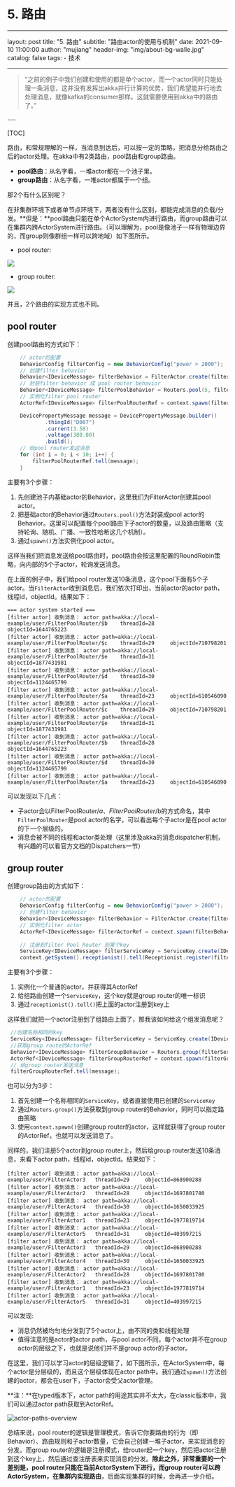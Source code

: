 # 5. 路由
 
---
layout:     post
title:      "5. 路由"
subtitle:   "路由actor的使用与机制"
date:       2021-09-10 11:00:00
author:     "mujiang"
header-img: "img/about-bg-walle.jpg"
catalog: false
tags:
     - 技术
   
---

> “之前的例子中我们创建和使用的都是单个actor，而一个actor同时只能处理一条消息，这并没有发挥出akka并行计算的优势，我们希望能并行地去处理消息，就像kafka的consumer那样。这就需要使用到akka中的路由了。”

<p id = "build"></p>
---

[TOC]

路由，和常规理解的一样，当消息到达后，可以按一定的策略，把消息分给路由之后的actor处理。在akka中有2类路由，pool路由和group路由。

* **pool路由**：从名字看，一堆actor都在一个池子里。
* **group路由**：从名字看，一堆actor都属于一个组。

那2个有什么区别呢？

在非集群环境下或者单节点环境下，两者没有什么区别，都能完成消息的负载/分发。**但是：**pool路由只能在单个ActorSystem内进行路由，而group路由可以在集群内跨ActorSystem进行路由。（可以理解为，pool是像池子一样有物理边界的，而group则像群组一样可以跨地域）如下图所示。

* pool router:

![](https://i.loli.net/2021/09/10/OxhlXBmHyGLteCk.jpg)

* group router:

![](https://i.loli.net/2021/09/10/DjtoJM6Vce8U7uw.jpg)


并且，2个路由的实现方式也不同。

## pool router

创建pool路由的方式如下：

```java
    // actor的配置
    BehaviorConfig filterConfig = new BehaviorConfig("power > 2000");
    // 创建filter behavior
    Behavior<IDeviceMessage> filterBehavior = FilterActor.create(filterConfig, null);
    // 封装filter behavior 成 pool router behavior
    Behavior<IDeviceMessage> filterPoolBehavior = Routers.pool(5, filterBehavior.narrow()).withRoundRobinRouting();
    // 实例化filter pool router
    ActorRef<IDeviceMessage> filterPoolRouterRef = context.spawn(filterPoolBehavior, "FilterPoolRouter");

    DevicePropertyMessage message = DevicePropertyMessage.builder()
            .thingId("D007")
            .current(3.58)
            .voltage(380.00)
            .build();
    // 给pool router发送消息
    for (int i = 0; i < 10; i++) {
        filterPoolRouterRef.tell(message);
    }
```

主要有3个步骤：

1. 先创建池子内基础actor的Behavior，这里我们为FilterActor创建其pool actor。
2. 把基础actor的Behavior通过`Routers.pool()`方法封装成pool actor的Behavior。这里可以配置每个pool路由下子actor的数量，以及路由策略（支持轮询、随机、广播、一致性哈希这几个机制）。
3. 通过`spawn()`方法实例化pool actor。

这样当我们把消息发送给pool路由时，pool路由会按这里配置的RoundRobin策略，向内部的5个子actor，轮询发送消息。

在上面的例子中，我们给pool router发送10条消息，这个pool下面有5个子actor。当`FilterActor`收到消息后，我们依次打印出，当前actor的actor path，线程id，objectId。结果如下：


```log
=== actor system started ===
[filter actor] 收到消息： actor path=akka://local-example/user/FilterPoolRouter/$b 	 threadId=28 	 objectId=1644765223
[filter actor] 收到消息： actor path=akka://local-example/user/FilterPoolRouter/$c 	 threadId=29 	 objectId=710798201
[filter actor] 收到消息： actor path=akka://local-example/user/FilterPoolRouter/$e 	 threadId=31 	 objectId=1877431981
[filter actor] 收到消息： actor path=akka://local-example/user/FilterPoolRouter/$d 	 threadId=30 	 objectId=1124465799
[filter actor] 收到消息： actor path=akka://local-example/user/FilterPoolRouter/$a 	 threadId=23 	 objectId=610546090
[filter actor] 收到消息： actor path=akka://local-example/user/FilterPoolRouter/$c 	 threadId=29 	 objectId=710798201
[filter actor] 收到消息： actor path=akka://local-example/user/FilterPoolRouter/$e 	 threadId=31 	 objectId=1877431981
[filter actor] 收到消息： actor path=akka://local-example/user/FilterPoolRouter/$b 	 threadId=28 	 objectId=1644765223
[filter actor] 收到消息： actor path=akka://local-example/user/FilterPoolRouter/$d 	 threadId=30 	 objectId=1124465799
[filter actor] 收到消息： actor path=akka://local-example/user/FilterPoolRouter/$a 	 threadId=23 	 objectId=610546090
```

可以发现以下几点：

* 子actor会以FilterPoolRouter/$a、 FilterPoolRouter/$b的方式命名，其中`FilterPoolRouter`是pool actor的名字，可以看出每个子actor是在pool actor的下一个层级的。
* 消息会被不同的线程和actor类处理（这里涉及akka的消息dispatcher机制，有兴趣的可以看官方文档的Dispatchers一节）


## group router

创建group路由的方式如下：


```java
    // actor的配置
    BehaviorConfig filterConfig = new BehaviorConfig("power > 2000");
    // 创建filter behavior
    Behavior<IDeviceMessage> filterBehavior = FilterActor.create(filterConfig, null);
    // 实例化filter actor
    ActorRef<IDeviceMessage> filterActorRef = context.spawn(filterBehavior, "FilterActor");
    
    // 注册到filter Pool Router 到某个key
    ServiceKey<IDeviceMessage> filterServiceKey = ServiceKey.create(IDeviceMessage.class, "FilterGroupRouterKey");
    context.getSystem().receptionist().tell(Receptionist.register(filterServiceKey, filterActorRef.narrow()));
```
主要有3个步骤：

1. 实例化一个普通的actor，并获得其ActorRef
2. 给组路由创建一个`ServiceKey`，这个key就是group router的唯一标识
3. 通过`receptionist().tell()`把上面的actor注册到key上


这样我们就把一个actor注册到了组路由上面了，那我该如何给这个组发消息呢？


```java
 //创建名称相同的key
 ServiceKey<IDeviceMessage> filterServiceKey = ServiceKey.create(IDeviceMessage.class, "FilterGroupRouterKey");
 //获取group route的ActorRef
 Behavior<IDeviceMessage> filterGroupBehavior = Routers.group(filterServiceKey).withRoundRobinRouting();
 ActorRef<IDeviceMessage> filterGroupRouterRef = context.spawn(filterGroupBehavior, "FilterGroupRouter");
 // 给group router发送消息
 filterGroupRouterRef.tell(message);
```

也可以分为3步：
1. 首先创建一个名称相同的`ServiceKey`，或者直接使用已创建的`ServiceKey`
2. 通过`Routers.group()`方法获取到group router的Behavior，同时可以指定路由策略
3. 使用`context.spawn()`创建group router的actor，这样就获得了group router的ActorRef，也就可以发送消息了。

同样的，我们注册5个actor到group router上，然后给group router发送10条消息，来看下actor path，线程id，objectId。结果如下：


```log
[filter actor] 收到消息： actor path=akka://local-example/user/FilterActor3 	 threadId=29 	 objectId=868900288
[filter actor] 收到消息： actor path=akka://local-example/user/FilterActor2 	 threadId=28 	 objectId=1697801780
[filter actor] 收到消息： actor path=akka://local-example/user/FilterActor4 	 threadId=30 	 objectId=1650033925
[filter actor] 收到消息： actor path=akka://local-example/user/FilterActor1 	 threadId=23 	 objectId=1977819714
[filter actor] 收到消息： actor path=akka://local-example/user/FilterActor5 	 threadId=31 	 objectId=403997215
[filter actor] 收到消息： actor path=akka://local-example/user/FilterActor3 	 threadId=29 	 objectId=868900288
[filter actor] 收到消息： actor path=akka://local-example/user/FilterActor4 	 threadId=30 	 objectId=1650033925
[filter actor] 收到消息： actor path=akka://local-example/user/FilterActor2 	 threadId=28 	 objectId=1697801780
[filter actor] 收到消息： actor path=akka://local-example/user/FilterActor1 	 threadId=23 	 objectId=1977819714
[filter actor] 收到消息： actor path=akka://local-example/user/FilterActor5 	 threadId=31 	 objectId=403997215
```

可以发现:

* 消息仍然被均匀地分发到了5个actor上，由不同的类和线程处理
* 值得注意的是actor的actor path，与pool actor不同，每个actor并不在group actor的层级之下，也就是说他们并不是group actor的子actor。


在这里，我们可以学习actor的层级逻辑了，如下图所示，在ActorSystem中，每个actor是分层级的，而且这个层级体现在actor path中。我们通过`spawn()`方法创建的actor，都会在user下，子actor会受父actor管理。

**注：**在typed版本下，actor path的用途其实并不太大，在classic版本中，我们可以通过actor path获取到ActorRef。


![actor-paths-overview](https://i.loli.net/2021/09/10/6DsvMOA82LdYny4.png)


总结来说，pool router的逻辑是管理模式，告诉它你要路由的行为（即Behavior）、路由规则和子actor数量，它会自己创建一堆子actor，来实现消息的分发。而group router的逻辑是注册模式，给router起一个key，然后把actor注册到这个key上，然后通过查注册表来实现消息的分发。**除此之外，非常重要的一个差别是，pool router只能在当前ActorSystem下进行，而group router可以跨ActorSystem，在集群内实现路由**，后面实现集群的时候，会再进一步介绍。
